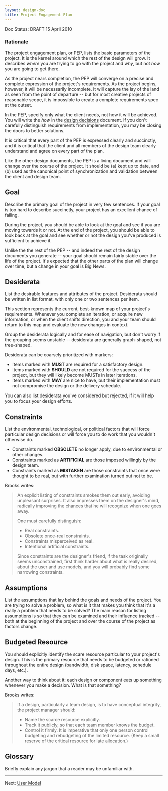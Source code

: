 ```yaml
---
layout: design-doc
title: Project Engagement Plan
---
```


<div id="doc-status">Doc Status: DRAFT 15 April 2010</div>


### Rationale

The project engagement plan, or PEP, lists the basic parameters of the project.
It is the kernel around which the rest of the design will grow. It describes
*where* you are trying to go with the project and *why*, but not *how* you are
going to get there.

As the project nears completion, the PEP will converge on a precise and complete
expression of the project's requirements. As the project begins, however, it
will be necessarily incomplete.  It will capture the lay of the land as seen
from the point of departure -- but for most creative projects of reasonable
scope, it is impossible to create a complete requirements spec at the outset.

In the PEP, specify only what the client needs, not how it will be achieved. You
will write the *how* in the [design decisions][1] document. If you don't carefully
distinguish requirements from implementation, you may be closing the doors to
better solutions.

It is critical that every part of the PEP is expressed clearly and succinctly,
and it is critical that the client and all members of the design team clearly
understand and agree on every part of the plan.

Like the other design documents, the PEP is a living document and will change
over the course of the project. It should be (a) kept up to date, and (b) used
as the canonical point of synchronization and validation between the client and
design team.


Goal
----------------------------------------------------------------------

Describe the primary goal of the project in very few sentences. If your goal is
too hard to describe succinctly, your project has an excellent chance of
failing.

During the project, you should be able to look at the goal and see if you are
moving towards it or not. At the end of the project, you should be able to look
back at the goal and see whether or not the design you've produced is sufficient
to achieve it.

Unlike the the rest of the PEP -- and indeed the rest of the design documents
you generate -- your goal should remain fairly stable over the life of the
project. It's expected that the other parts of the plan will change over time,
but a change in your goal is Big News.


Desiderata
----------------------------------------------------------------------

List the desirable features and attributes of the project. Desiderata should be
written in list format, with only one or two sentences per item.

This section represents the current, best-known map of your project's
requirements. Whenever you complete an iteration, or acquire new information, or
when the client shifts direction, you and your team should return to this map
and evaluate the new changes in context.

Group the desiderata logically and for ease of navigation, but don't worry if
the grouping seems unstable -- desiderata are generally graph-shaped, not
tree-shaped.

Desiderata can be coarsely prioritized with markers:

- Items marked with **MUST** are required for a satisfactory design.
- Items marked with **SHOULD** are not required for the success of the project,
  but they will likely become MUSTs in later iterations.
- Items marked with **MAY** are nice to have, but their implementation must not
  compromise the design or the delivery schedule.

You can also list desiderata you've considered but rejected, if it will help
you to focus your design efforts.


Constraints
----------------------------------------------------------------------

List the environmental, technological, or political factors that will force
particular design decisions or will force you to do work that you wouldn't
otherwise do.

- Constraints marked **OBSOLETE** no longer apply, due to environmental or other
  changes.
- Constraints marked as **ARTIFICIAL** are those imposed willingly by the design
  team.
- Constraints marked as **MISTAKEN** are those constraints that once were
  thought to be real, but with further examination turned out not to be.

Brooks writes:

> An explicit listing of constraints smokes them out early, avoiding unpleasant
> surprises. It also impresses them on the designer's mind, radically improving
> the chances that he will recognize when one goes away.
>
> One must carefully distinguish:
>
> - Real constraints.
> - Obsolete once-real constraints.
> - Constraints misperceived as real.
> - Intentional artificial constraints.
>
> Since constraints are the designer's friend, if the task originally seems
> unconstrained, first think harder about what is really desired, about the user
> and use models, and you will probably find some narrowing constraints.


Assumptions
----------------------------------------------------------------------

List the assumptions that lay behind the goals and needs of the project. You are
trying to solve a problem, so what is it that makes you think that it's a really
a problem that needs to be solved? The main reason for listing assumptions is so
that they can be examined and their influence tracked -- both at the beginning
of the project and over the course of the project as factors change.


Budgeted Resource
----------------------------------------------------------------------

You should explicitly identify the scare resource particular to your project's
design.  This is the primary resource that needs to be budgeted or rationed
throughout the entire design (bandwidth, disk space, latency, schedule days,
etc.).

Another way to think about it: each design or component eats up something
whenever you make a decision. What is that something?

Brooks writes:

> If a design, particularly a team design, is to have conceptual integrity, the
> project manager should:
>
> - Name the scarce resource explicitly.
> - Track it publicly, so that each team member knows the budget.
> - Control it firmly. It is imperative that only one person control budgeting
>   and rebudgeting of the limited resource. (Keep a small reserve of the
>   critical resource for late allocation.)


Glossary
----------------------------------------------------------------------

Briefly explain any jargon that a reader may be unfamiliar with.


----------------------------------------------------------------------
Next: [User Model](user-model.html)

[1]: http://nerdflation.github.com/design/design-decisions.html
